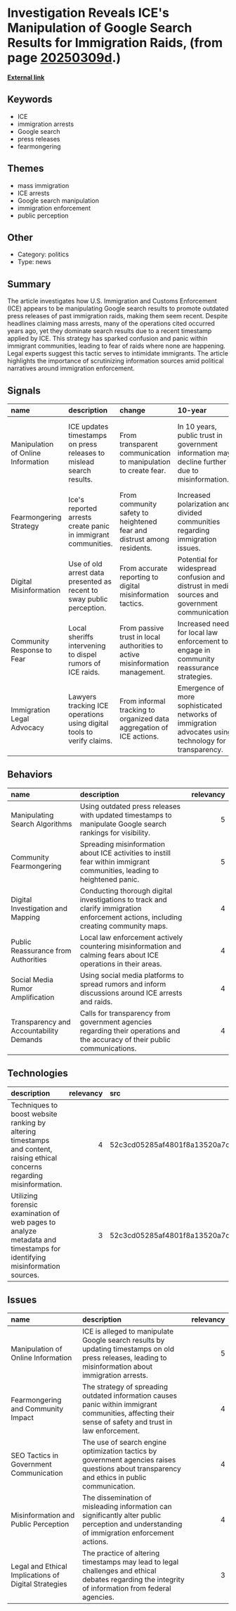 # __Investigation Reveals ICE's Manipulation of Google Search Results for Immigration Raids__, (from page [20250309d](https://kghosh.substack.com/p/20250309d).)

__[External link](https://www.theguardian.com/us-news/2025/feb/06/ice-us-immigration-deportations-google)__



## Keywords

* ICE
* immigration arrests
* Google search
* press releases
* fearmongering

## Themes

* mass immigration
* ICE arrests
* Google search manipulation
* immigration enforcement
* public perception

## Other

* Category: politics
* Type: news

## Summary

The article investigates how U.S. Immigration and Customs Enforcement (ICE) appears to be manipulating Google search results to promote outdated press releases of past immigration raids, making them seem recent. Despite headlines claiming mass arrests, many of the operations cited occurred years ago, yet they dominate search results due to a recent timestamp applied by ICE. This strategy has sparked confusion and panic within immigrant communities, leading to fear of raids where none are happening. Legal experts suggest this tactic serves to intimidate immigrants. The article highlights the importance of scrutinizing information sources amid political narratives around immigration enforcement.

## Signals

| name                               | description                                                           | change                                                                       | 10-year                                                                                              | driving-force                                                                            |   relevancy |
|:-----------------------------------|:----------------------------------------------------------------------|:-----------------------------------------------------------------------------|:-----------------------------------------------------------------------------------------------------|:-----------------------------------------------------------------------------------------|------------:|
| Manipulation of Online Information | ICE updates timestamps on press releases to mislead search results.   | From transparent communication to manipulation to create fear.               | In 10 years, public trust in government information may decline further due to misinformation.       | Increasing desire for control over public perception and immigration narrative.          |           4 |
| Fearmongering Strategy             | Ice's reported arrests create panic in immigrant communities.         | From community safety to heightened fear and distrust among residents.       | Increased polarization and divided communities regarding immigration issues.                         | Use of fear as a political tool to influence immigration policy and public opinion.      |           5 |
| Digital Misinformation             | Use of old arrest data presented as recent to sway public perception. | From accurate reporting to digital misinformation tactics.                   | Potential for widespread confusion and distrust in media sources and government communications.      | Advancements in SEO techniques used for political manipulation.                          |           4 |
| Community Response to Fear         | Local sheriffs intervening to dispel rumors of ICE raids.             | From passive trust in local authorities to active misinformation management. | Increased need for local law enforcement to engage in community reassurance strategies.              | Community dynamics shift as fear of federal actions impacts local trust.                 |           3 |
| Immigration Legal Advocacy         | Lawyers tracking ICE operations using digital tools to verify claims. | From informal tracking to organized data aggregation of ICE actions.         | Emergence of more sophisticated networks of immigration advocates using technology for transparency. | Growing consequences of immigration policies leading to demand for legal accountability. |           4 |

## Behaviors

| name                                    | description                                                                                                                         |   relevancy |
|:----------------------------------------|:------------------------------------------------------------------------------------------------------------------------------------|------------:|
| Manipulating Search Algorithms          | Using outdated press releases with updated timestamps to manipulate Google search rankings for visibility.                          |           5 |
| Community Fearmongering                 | Spreading misinformation about ICE activities to instill fear within immigrant communities, leading to heightened panic.            |           5 |
| Digital Investigation and Mapping       | Conducting thorough digital investigations to track and clarify immigration enforcement actions, including creating community maps. |           4 |
| Public Reassurance from Authorities     | Local law enforcement actively countering misinformation and calming fears about ICE operations in their areas.                     |           4 |
| Social Media Rumor Amplification        | Using social media platforms to spread rumors and inform discussions around ICE arrests and raids.                                  |           4 |
| Transparency and Accountability Demands | Calls for transparency from government agencies regarding their operations and the accuracy of their public communications.         |           4 |

## Technologies

| description                                                                                                                |   relevancy | src                              |
|:---------------------------------------------------------------------------------------------------------------------------|------------:|:---------------------------------|
| Techniques to boost website ranking by altering timestamps and content, raising ethical concerns regarding misinformation. |           4 | 52c3cd05285af4801f8a13520a7c3a39 |
| Utilizing forensic examination of web pages to analyze metadata and timestamps for identifying misinformation sources.     |           3 | 52c3cd05285af4801f8a13520a7c3a39 |

## Issues

| name                                                 | description                                                                                                                                             |   relevancy |
|:-----------------------------------------------------|:--------------------------------------------------------------------------------------------------------------------------------------------------------|------------:|
| Manipulation of Online Information                   | ICE is alleged to manipulate Google search results by updating timestamps on old press releases, leading to misinformation about immigration arrests.   |           5 |
| Fearmongering and Community Impact                   | The strategy of spreading outdated information causes panic within immigrant communities, affecting their sense of safety and trust in law enforcement. |           4 |
| SEO Tactics in Government Communication              | The use of search engine optimization tactics by government agencies raises questions about transparency and ethics in public communication.            |           4 |
| Misinformation and Public Perception                 | The dissemination of misleading information can significantly alter public perception and understanding of immigration enforcement actions.             |           4 |
| Legal and Ethical Implications of Digital Strategies | The practice of altering timestamps may lead to legal challenges and ethical debates regarding the integrity of information from federal agencies.      |           3 |